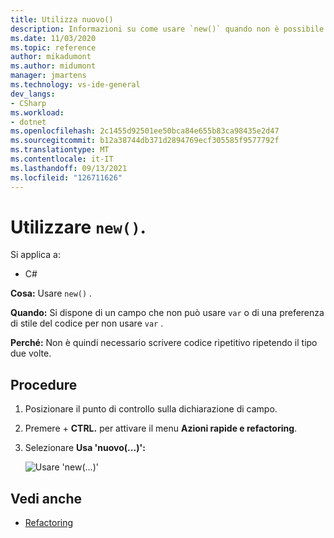 ```yaml
---
title: Utilizza nuovo()
description: Informazioni su come usare `new()` quando non è possibile usare `var` .
ms.date: 11/03/2020
ms.topic: reference
author: mikadumont
ms.author: midumont
manager: jmartens
ms.technology: vs-ide-general
dev_langs:
- CSharp
ms.workload:
- dotnet
ms.openlocfilehash: 2c1455d92501ee50bca84e655b83ca98435e2d47
ms.sourcegitcommit: b12a38744db371d2894769ecf305585f9577792f
ms.translationtype: MT
ms.contentlocale: it-IT
ms.lasthandoff: 09/13/2021
ms.locfileid: "126711626"
---
```

# <a name="use-new"></a>Utilizzare `new()`.

Si applica a:

- C#

**Cosa:** Usare `new()` .

**Quando:** Si dispone di un campo che non può usare `var` o di una preferenza di stile del codice per non usare `var` .

**Perché:** Non è quindi necessario scrivere codice ripetitivo ripetendo il tipo due volte.

## <a name="how-to"></a>Procedure

1. Posizionare il punto di controllo sulla dichiarazione di campo.

2. Premere  + **CTRL.** per attivare il menu **Azioni rapide e refactoring**.

3. Selezionare **Usa 'nuovo(...)':**

    ![Usare 'new(...)'](media/use-new.png)

## <a name="see-also"></a>Vedi anche

- [Refactoring](../refactoring-in-visual-studio.md)
